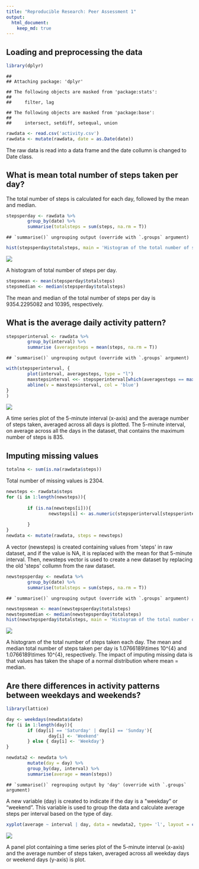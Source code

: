 ```yaml
---
title: "Reproducible Research: Peer Assessment 1"
output: 
  html_document:
    keep_md: true
---
```



## Loading and preprocessing the data


```r
library(dplyr)
```

```
## 
## Attaching package: 'dplyr'
```

```
## The following objects are masked from 'package:stats':
## 
##     filter, lag
```

```
## The following objects are masked from 'package:base':
## 
##     intersect, setdiff, setequal, union
```

```r
rawdata <- read.csv('activity.csv')
rawdata <- mutate(rawdata, date = as.Date(date))
```
The raw data is read into a data frame and the date collumn is changed to Date class.

## What is mean total number of steps taken per day?
The total number of steps is calculated for each day, followed by the mean and median. 


```r
stepsperday <- rawdata %>% 
        group_by(date) %>% 
        summarise(totalsteps = sum(steps, na.rm = T))
```

```
## `summarise()` ungrouping output (override with `.groups` argument)
```

```r
hist(stepsperday$totalsteps, main = 'Histogram of the total number of steps taken each day', xlab = 'Steps')
```

![](PA1_template_files/figure-html/steps_per_day-1.png)<!-- -->

A histogram of total number of steps per day.


```r
stepsmean <- mean(stepsperday$totalsteps)
stepsmedian <- median(stepsperday$totalsteps)
```

The mean and median of the total number of steps per day is 9354.2295082 and 10395, respectively. 

## What is the average daily activity pattern?



```r
stepsperinterval <- rawdata %>% 
        group_by(interval) %>% 
        summarise (averagesteps = mean(steps, na.rm = T))
```

```
## `summarise()` ungrouping output (override with `.groups` argument)
```

```r
with(stepsperinterval, {
        plot(interval, averagesteps, type = "l")
        maxstepsinterval <<- stepsperinterval[which(averagesteps == max(averagesteps)), 1]
        abline(v = maxstepsinterval, col = 'blue')
}        
)
```

![](PA1_template_files/figure-html/daily_pattern-1.png)<!-- -->

A time series plot of the 5-minute interval (x-axis) and the average number of steps taken, averaged across all days is plotted. The 5-minute interval, on average across all the days in the dataset, that contains the maximum number of steps is 835.  

## Imputing missing values


```r
totalna <- sum(is.na(rawdata$steps))
```
Total number of missing values is 2304. 


```r
newsteps <- rawdata$steps
for (i in 1:length(newsteps)){
        
        if (is.na(newsteps[i])){ 
                newsteps[i] <- as.numeric(stepsperinterval[stepsperinterval$interval == rawdata[i, 3], 2])
        
        }
}
newdata <- mutate(rawdata, steps = newsteps)
```
A vector (newsteps) is created containing values from 'steps' in raw dataset, and if the value is NA, it is replaced with the mean for that 5-minute interval. Then, newsteps vector is used to create a new dataset by replacing the old 'steps' collumn from the raw dataset. 


```r
newstepsperday <- newdata %>% 
        group_by(date) %>% 
        summarise(totalsteps = sum(steps, na.rm = T))
```

```
## `summarise()` ungrouping output (override with `.groups` argument)
```

```r
newstepsmean <- mean(newstepsperday$totalsteps)
newstepsmedian <- median(newstepsperday$totalsteps)
hist(newstepsperday$totalsteps, main = 'Histogram of the total number of steps taken each day', xlab = 'Steps')
```

![](PA1_template_files/figure-html/new_total_steps-1.png)<!-- -->

A histogram of the total number of steps taken each day. The mean and median total number of steps taken per day is 1.0766189\times 10^{4} and 1.0766189\times 10^{4}, respectively. The impact of imputing missing data is that values has taken the shape of a normal distribution where mean = median. 

## Are there differences in activity patterns between weekdays and weekends?


```r
library(lattice)

day <- weekdays(newdata$date)
for (i in 1:length(day)){
        if (day[i] == 'Saturday' | day[i] == 'Sunday'){
                day[i] <- 'Weekend'
        } else { day[i] <- 'Weekday'}  
}

newdata2 <- newdata %>% 
        mutate(day = day) %>% 
        group_by(day, interval) %>% 
        summarise(average = mean(steps))
```

```
## `summarise()` regrouping output by 'day' (override with `.groups` argument)
```
A new variable (day) is created to indicate if the day is a "weekday” or “weekend”. This variable is used to group the data and calculate average steps per interval based on the type of day. 


```r
xyplot(average ~ interval | day, data = newdata2, type= 'l', layout = c(1, 2), ylab = 'Number of steps')
```

![](PA1_template_files/figure-html/plot_day_type-1.png)<!-- -->

A panel plot containing a time series plot of the 5-minute interval (x-axis) and the average number of steps taken, averaged across all weekday days or weekend days (y-axis) is plot. 

